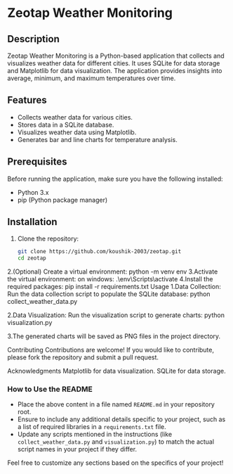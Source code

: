 # Zeotap Weather Monitoring

## Description
Zeotap Weather Monitoring is a Python-based application that collects and visualizes weather data for different cities. It uses SQLite for data storage and Matplotlib for data visualization. The application provides insights into average, minimum, and maximum temperatures over time.

## Features
- Collects weather data for various cities.
- Stores data in a SQLite database.
- Visualizes weather data using Matplotlib.
- Generates bar and line charts for temperature analysis.

## Prerequisites
Before running the application, make sure you have the following installed:
- Python 3.x
- pip (Python package manager)

## Installation
1. Clone the repository:
   ```bash
   git clone https://github.com/koushik-2003/zeotap.git
   cd zeotap
2.(Optional) Create a virtual environment:
   python -m venv env
3.Activate the virtual environment:
   on windows:
   .\env\Scripts\activate
4.Install the required packages:
  pip install -r requirements.txt
Usage
1.Data Collection: Run the data collection script to populate the SQLite database:
python collect_weather_data.py

2.Data Visualization: 
Run the visualization script to generate charts:
python visualization.py

3.The generated charts will be saved as PNG files in the project directory.

Contributing
Contributions are welcome! If you would like to contribute, please fork the repository and submit a pull request.

Acknowledgments
Matplotlib for data visualization.
SQLite for data storage.

### How to Use the README
- Place the above content in a file named `README.md` in your repository root.
- Ensure to include any additional details specific to your project, such as a list of required libraries in a `requirements.txt` file.
- Update any scripts mentioned in the instructions (like `collect_weather_data.py` and `visualization.py`) to match the actual script names in your project if they differ.

Feel free to customize any sections based on the specifics of your project!


